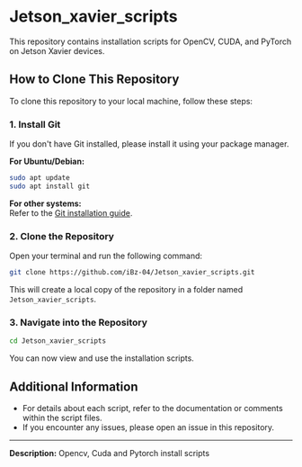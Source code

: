 # Jetson_xavier_scripts

This repository contains installation scripts for OpenCV, CUDA, and PyTorch on Jetson Xavier devices.

## How to Clone This Repository

To clone this repository to your local machine, follow these steps:

### 1. Install Git

If you don't have Git installed, please install it using your package manager.

**For Ubuntu/Debian:**
```sh
sudo apt update
sudo apt install git
```

**For other systems:**  
Refer to the [Git installation guide](https://git-scm.com/book/en/v2/Getting-Started-Installing-Git).

### 2. Clone the Repository

Open your terminal and run the following command:
```sh
git clone https://github.com/iBz-04/Jetson_xavier_scripts.git
```

This will create a local copy of the repository in a folder named `Jetson_xavier_scripts`.

### 3. Navigate into the Repository

```sh
cd Jetson_xavier_scripts
```

You can now view and use the installation scripts.

## Additional Information

- For details about each script, refer to the documentation or comments within the script files.
- If you encounter any issues, please open an issue in this repository.

---
**Description:** Opencv, Cuda and Pytorch install scripts
